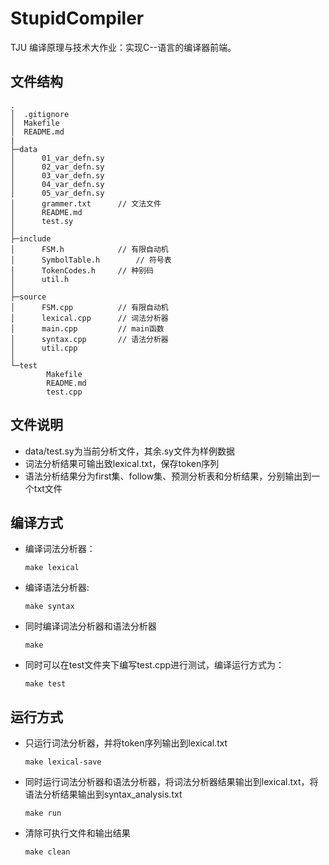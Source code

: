 # StupidCompiler

TJU 编译原理与技术大作业：实现C--语言的编译器前端。

## 文件结构

```
.
│  .gitignore
│  Makefile
│  README.md
|
├─data
│      01_var_defn.sy
│      02_var_defn.sy
│      03_var_defn.sy
│      04_var_defn.sy
│      05_var_defn.sy
│      grammer.txt		// 文法文件
│      README.md
│      test.sy
│  
├─include
│      FSM.h			// 有限自动机
│      SymbolTable.h		// 符号表
│      TokenCodes.h		// 种别码
│      util.h
│  
├─source
│      FSM.cpp			// 有限自动机
│      lexical.cpp		// 词法分析器
│      main.cpp			// main函数
│      syntax.cpp		// 语法分析器
│      util.cpp
│  
└─test
        Makefile
        README.md
        test.cpp
```

## 文件说明

+ data/test.sy为当前分析文件，其余.sy文件为样例数据
+ 词法分析结果可输出致lexical.txt，保存token序列
+ 语法分析结果分为first集、follow集、预测分析表和分析结果，分别输出到一个txt文件

## 编译方式

+ 编译词法分析器：

  ```
  make lexical
  ```

+ 编译语法分析器:

  ```
  make syntax
  ```

+ 同时编译词法分析器和语法分析器

  ```
  make
  ```

+ 同时可以在test文件夹下编写test.cpp进行测试，编译运行方式为：

  ```
  make test
  ```

## 运行方式

+ 只运行词法分析器，并将token序列输出到lexical.txt

  ```
  make lexical-save
  ```

+ 同时运行词法分析器和语法分析器，将词法分析器结果输出到lexical.txt，将语法分析结果输出到syntax_analysis.txt

  ```
  make run
  ```

+ 清除可执行文件和输出结果

  ```
  make clean
  ```

  
